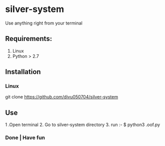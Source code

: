 # silver-system
Use anything right from your terminal
## Requirements:
1. Linux
2. Python > 2.7 
## Installation
### Linux
git clone https://github.com/divu050704/silver-system
## Use 
1 .Open terminal
2. Go to silver-system directory
3. run :- $ python3 .oof.py
### Done | Have fun 
